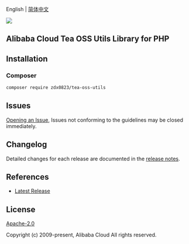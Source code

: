 English | [简体中文](README-CN.md)

![](https://aliyunsdk-pages.alicdn.com/icons/AlibabaCloud.svg)

## Alibaba Cloud Tea OSS Utils Library for PHP

## Installation

### Composer

```bash
composer require zdx0823/tea-oss-utils
```

## Issues

[Opening an Issue](https://github.com/aliyun/alibabacloud-oss-sdk/issues/new), Issues not conforming to the guidelines may be closed immediately.

## Changelog

Detailed changes for each release are documented in the [release notes](./ChangeLog.txt).

## References

* [Latest Release](https://github.com/aliyun/alibabacloud-oss-sdk)

## License

[Apache-2.0](http://www.apache.org/licenses/LICENSE-2.0)

Copyright (c) 2009-present, Alibaba Cloud All rights reserved.
